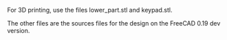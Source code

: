 For 3D printing, use the files lower_part.stl and keypad.stl.

The other files are the sources files for the design on the FreeCAD 0.19 dev version.
